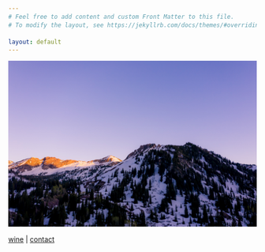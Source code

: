```yaml
---
# Feel free to add content and custom Front Matter to this file.
# To modify the layout, see https://jekyllrb.com/docs/themes/#overriding-theme-defaults

layout: default
---
```

![Alta Winter](/assets/images/alta-winter.jpg)

[wine](https://www.heimarkvineyard.com/) |
[contact](https://jakeheimark.typeform.com/to/CKfPmW0n)